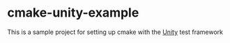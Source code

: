 # cmake-unity-example

This is a sample project for setting up cmake with the [Unity](https://github.com/ThrowTheSwitch/Unity) test framework
